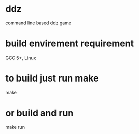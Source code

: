 # ddz
command line based ddz game

# build envirement requirement
  GCC 5+, Linux

# to build just run make
  make
  
# or build and run
  make run
  
